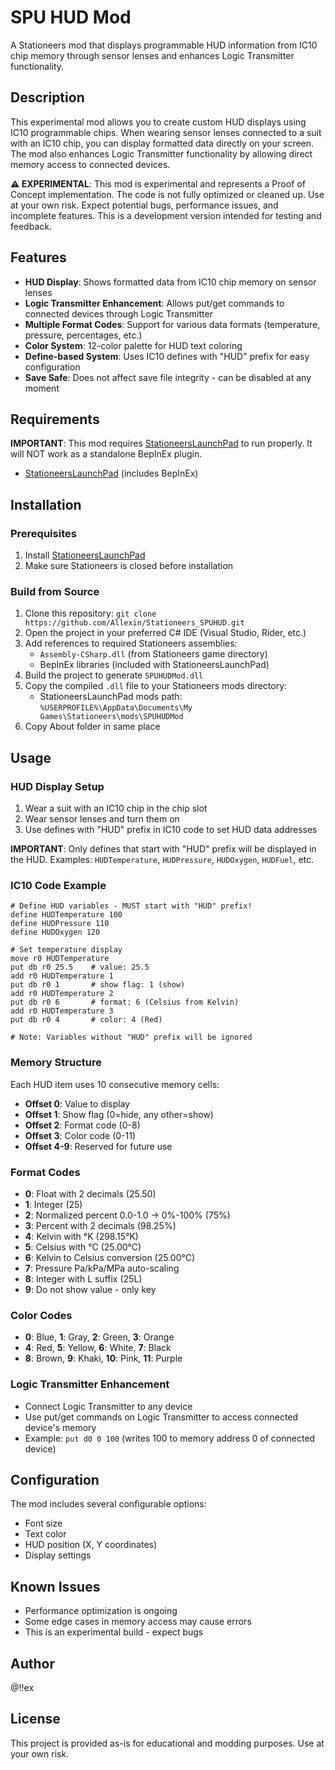 # SPU HUD Mod

A Stationeers mod that displays programmable HUD information from IC10 chip memory through sensor lenses and enhances Logic Transmitter functionality.

## Description

This experimental mod allows you to create custom HUD displays using IC10 programmable chips. When wearing sensor lenses connected to a suit with an IC10 chip, you can display formatted data directly on your screen. The mod also enhances Logic Transmitter functionality by allowing direct memory access to connected devices.

**⚠️ EXPERIMENTAL**: This mod is experimental and represents a Proof of Concept implementation. The code is not fully optimized or cleaned up. Use at your own risk. Expect potential bugs, performance issues, and incomplete features. This is a development version intended for testing and feedback.

## Features

- **HUD Display**: Shows formatted data from IC10 chip memory on sensor lenses
- **Logic Transmitter Enhancement**: Allows put/get commands to connected devices through Logic Transmitter
- **Multiple Format Codes**: Support for various data formats (temperature, pressure, percentages, etc.)
- **Color System**: 12-color palette for HUD text coloring
- **Define-based System**: Uses IC10 defines with "HUD" prefix for easy configuration
- **Save Safe**: Does not affect save file integrity - can be disabled at any moment

## Requirements

**IMPORTANT**: This mod requires [StationeersLaunchPad](https://github.com/StationeersLaunchPad/StationeersLaunchPad) to run properly. It will NOT work as a standalone BepInEx plugin.

- [StationeersLaunchPad](https://github.com/StationeersLaunchPad/StationeersLaunchPad) (includes BepInEx)

## Installation

### Prerequisites
1. Install [StationeersLaunchPad](https://github.com/StationeersLaunchPad/StationeersLaunchPad)
2. Make sure Stationeers is closed before installation

### Build from Source
1. Clone this repository: `git clone https://github.com/Allexin/Stationeers_SPUHUD.git`
2. Open the project in your preferred C# IDE (Visual Studio, Rider, etc.)
3. Add references to required Stationeers assemblies:
   - `Assembly-CSharp.dll` (from Stationeers game directory)
   - BepInEx libraries (included with StationeersLaunchPad)
4. Build the project to generate `SPUHUDMod.dll`
5. Copy the compiled `.dll` file to your Stationeers mods directory:
   - StationeersLaunchPad mods path: `%USERPROFILE%\AppData\Documents\My Games\Stationeers\mods\SPUHUDMod`
6. Copy About folder in same place

## Usage

### HUD Display Setup
1. Wear a suit with an IC10 chip in the chip slot
2. Wear sensor lenses and turn them on
3. Use defines with "HUD" prefix in IC10 code to set HUD data addresses

**IMPORTANT**: Only defines that start with "HUD" prefix will be displayed in the HUD.
Examples: `HUDTemperature`, `HUDPressure`, `HUDOxygen`, `HUDFuel`, etc.

### IC10 Code Example
```ic10
# Define HUD variables - MUST start with "HUD" prefix!
define HUDTemperature 100
define HUDPressure 110
define HUDOxygen 120

# Set temperature display
move r0 HUDTemperature
put db r0 25.5    # value: 25.5
add r0 HUDTemperature 1
put db r0 1       # show flag: 1 (show)
add r0 HUDTemperature 2 
put db r0 6       # format: 6 (Celsius from Kelvin)
add r0 HUDTemperature 3
put db r0 4       # color: 4 (Red)

# Note: Variables without "HUD" prefix will be ignored
```

### Memory Structure
Each HUD item uses 10 consecutive memory cells:
- **Offset 0**: Value to display
- **Offset 1**: Show flag (0=hide, any other=show)
- **Offset 2**: Format code (0-8)
- **Offset 3**: Color code (0-11)
- **Offset 4-9**: Reserved for future use

### Format Codes
- **0**: Float with 2 decimals (25.50)
- **1**: Integer (25)
- **2**: Normalized percent 0.0-1.0 → 0%-100% (75%)
- **3**: Percent with 2 decimals (98.25%)
- **4**: Kelvin with °K (298.15°K)
- **5**: Celsius with °C (25.00°C)
- **6**: Kelvin to Celsius conversion (25.00°C)
- **7**: Pressure Pa/kPa/MPa auto-scaling
- **8**: Integer with L suffix (25L)
- **9**: Do not show value - only key

### Color Codes
- **0**: Blue, **1**: Gray, **2**: Green, **3**: Orange
- **4**: Red, **5**: Yellow, **6**: White, **7**: Black
- **8**: Brown, **9**: Khaki, **10**: Pink, **11**: Purple

### Logic Transmitter Enhancement
- Connect Logic Transmitter to any device
- Use put/get commands on Logic Transmitter to access connected device's memory
- Example: `put d0 0 100` (writes 100 to memory address 0 of connected device)

## Configuration

The mod includes several configurable options:
- Font size
- Text color
- HUD position (X, Y coordinates)
- Display settings

## Known Issues

- Performance optimization is ongoing
- Some edge cases in memory access may cause errors
- This is an experimental build - expect bugs

## Author

@!!ex

## License

This project is provided as-is for educational and modding purposes. Use at your own risk.